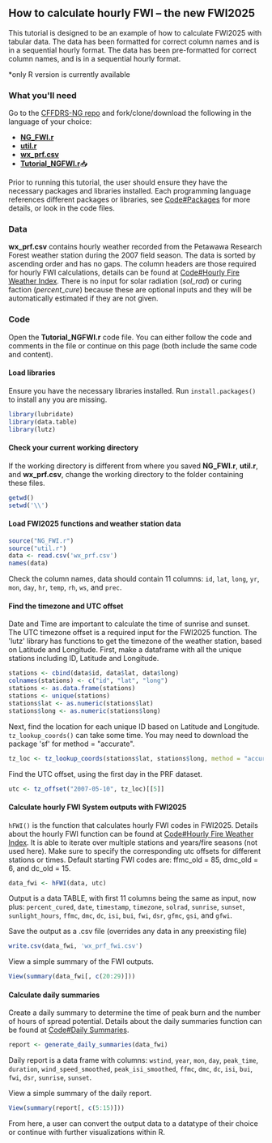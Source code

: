 ## How to calculate hourly FWI – the new FWI2025
This tutorial is designed to be an example of how to calculate FWI2025 with tabular data.  The data has been formatted for correct column names and is in a sequential hourly format. The data has been pre-formatted for correct column names, and is in a sequential hourly format.  

\*only R version is currently available

### What you'll need

Go to the [CFFDRS-NG repo](https://github.com/nrcan-cfs-fire/cffdrs-ng/tree/main) and fork/clone/download the following in the language of your choice: 

- [**NG_FWI.r**](https://github.com/nrcan-cfs-fire/cffdrs-ng/blob/main/NG_FWI.r)
- [**util.r**](https://github.com/nrcan-cfs-fire/cffdrs-ng/blob/main/util.r)
- [**wx_prf.csv**](https://github.com/nrcan-cfs-fire/cffdrs-ng/blob/main/data/wx_prf.csv)
- [**Tutorial_NGFWI.r**](tutorials/Tutorial_NGFWI.R)📥

Prior to running this tutorial, the user should ensure they have the necessary packages and libraries installed.  Each programming language references different packages or libraries, see 
<a href="../code/#packages" target="_self">Code#Packages</a>
for more details, or look in the code files.

### Data
**wx_prf.csv** contains hourly weather recorded from the Petawawa Research Forest weather station during the 2007 field season. The data is sorted by ascending order and has no gaps. The column headers are those required for hourly FWI calculations, details can be found at 
<a href="../code/#hourly-fire-weather-index" target="_self">Code#Hourly Fire Weather Index</a>. 
There is no input for solar radiation (*sol_rad*) or curing faction (*percent_cure*) because these are optional inputs and they will be automatically estimated if they are not given.

### Code
Open the **Tutorial_NGFWI.r** code file. You can either follow the code and comments in the file or continue on this page (both include the same code and content).

#### Load libraries
Ensure you have the necessary libraries installed. Run `install.packages()` to install any you are missing.
```r
library(lubridate)
library(data.table)
library(lutz)
```
#### Check your current working directory
If the working directory is different from where you saved **NG_FWI.r**, **util.r**, and **wx_prf.csv**, change the working directory to the folder containing these files.
```r
getwd()
setwd('\\')
```

#### Load FWI2025 functions and weather station data
```r
source("NG_FWI.r")
source("util.r")
data <- read.csv('wx_prf.csv')
names(data)
```

Check the column names, data should contain 11 columns: `id`, `lat`, `long`, `yr`, `mon`, `day`, `hr`, `temp`, `rh`, `ws`, and `prec`.

#### Find the timezone and UTC offset
Date and Time are important to calculate the time of sunrise and sunset. The UTC timezone offset is a required input for the FWI2025 function. The 'lutz' library has functions to get the timezone of the weather station, based on Latitude and Longitude. First, make a dataframe with all the unique stations including ID, Latitude and Longitude.

```r
stations <- cbind(data$id, data$lat, data$long)
colnames(stations) <- c("id", "lat", "long")
stations <- as.data.frame(stations)
stations <- unique(stations)
stations$lat <- as.numeric(stations$lat)
stations$long <- as.numeric(stations$long)
```

Next, find the location for each unique ID based on Latitude and Longitude. `tz_lookup_coords()` can take some time. You may need to download the package 'sf' for method = "accurate".

```r
tz_loc <- tz_lookup_coords(stations$lat, stations$long, method = "accurate")
```

Find the UTC offset, using the first day in the PRF dataset.

```r
utc <- tz_offset("2007-05-10", tz_loc)[[5]]
```

#### Calculate hourly FWI System outputs with FWI2025
`hFWI()` is the function that calculates hourly FWI codes in FWI2025. Details about the hourly FWI function can be found at
<a href="../code/#hourly-fire-weather-index" target="_self">Code#Hourly Fire Weather Index</a>.
It is able to iterate over multiple stations and years/fire seasons (not used here). Make sure to specify the corresponding utc offsets for different stations or times. Default starting FWI codes are: ffmc_old = 85, dmc_old = 6, and dc_old = 15.

```r
data_fwi <- hFWI(data, utc)
```

Output is a data TABLE, with first 11 columns being the same as input, now plus: `percent_cured`, `date`, `timestamp`, `timezone`, `solrad`, `sunrise`, `sunset`, `sunlight_hours`, `ffmc`, `dmc`, `dc`, `isi`, `bui`, `fwi`, `dsr`, `gfmc`, `gsi`, and `gfwi`.

Save the output as a .csv file (overrides any data in any preexisting file)

```r
write.csv(data_fwi, 'wx_prf_fwi.csv')
```

View a simple summary of the FWI outputs.

```r
View(summary(data_fwi[, c(20:29)]))
```

#### Calculate daily summaries
Create a daily summary to determine the time of peak burn and the number of hours of spread potential. Details about the daily summaries function can be found at 
<a href="../code/#daily-summaries" target="_self">Code#Daily Summaries</a>.

```r
report <- generate_daily_summaries(data_fwi)
```

Daily report is a data frame with columns: `wstind`, `year`, `mon`, `day`, `peak_time`, `duration`, `wind_speed_smoothed`, `peak_isi_smoothed`, `ffmc`, `dmc`, `dc`, `isi`, `bui`, `fwi`, `dsr`, `sunrise`, `sunset`.

View a simple summary of the daily report.
```r
View(summary(report[, c(5:15)]))
```

From here, a user can convert the output data to a datatype of their choice or continue with further visualizations within R.
